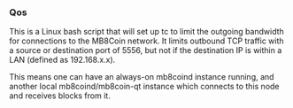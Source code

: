 ### Qos ###

This is a Linux bash script that will set up tc to limit the outgoing bandwidth for connections to the MB8Coin network. It limits outbound TCP traffic with a source or destination port of 5556, but not if the destination IP is within a LAN (defined as 192.168.x.x).

This means one can have an always-on mb8coind instance running, and another local mb8coind/mb8coin-qt instance which connects to this node and receives blocks from it.
